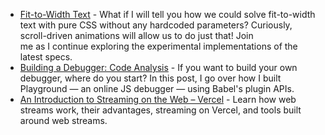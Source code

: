 - [Fit-to-Width Text](https://kizu.dev/fit-to-width-text/) - What if I will tell you how we could solve fit-to-width text with pure CSS without any hardcoded parameters? Curiously, scroll-driven animations will allow us to do just that! Join me as I continue exploring the experimental implementations of the latest specs.
- [Building a Debugger: Code Analysis](https://nan-archive.vercel.app/debugger) - If you want to build your own debugger, where do you start? In this post, I go over how I built Playground — an online JS debugger — using Babel's plugin APIs.
- [An Introduction to Streaming on the Web – Vercel](https://vercel.com/blog/an-introduction-to-streaming-on-the-web) - Learn how web streams work, their advantages, streaming on Vercel, and tools built around web streams.